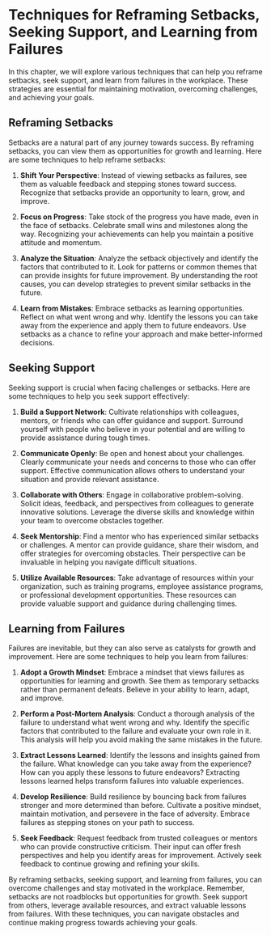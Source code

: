 # Techniques for Reframing Setbacks, Seeking Support, and Learning from Failures

In this chapter, we will explore various techniques that can help you reframe setbacks, seek support, and learn from failures in the workplace. These strategies are essential for maintaining motivation, overcoming challenges, and achieving your goals.

## Reframing Setbacks

Setbacks are a natural part of any journey towards success. By reframing setbacks, you can view them as opportunities for growth and learning. Here are some techniques to help reframe setbacks:

1. **Shift Your Perspective**: Instead of viewing setbacks as failures, see them as valuable feedback and stepping stones toward success. Recognize that setbacks provide an opportunity to learn, grow, and improve.
    
2. **Focus on Progress**: Take stock of the progress you have made, even in the face of setbacks. Celebrate small wins and milestones along the way. Recognizing your achievements can help you maintain a positive attitude and momentum.
    
3. **Analyze the Situation**: Analyze the setback objectively and identify the factors that contributed to it. Look for patterns or common themes that can provide insights for future improvement. By understanding the root causes, you can develop strategies to prevent similar setbacks in the future.
    
4. **Learn from Mistakes**: Embrace setbacks as learning opportunities. Reflect on what went wrong and why. Identify the lessons you can take away from the experience and apply them to future endeavors. Use setbacks as a chance to refine your approach and make better-informed decisions.
    

## Seeking Support

Seeking support is crucial when facing challenges or setbacks. Here are some techniques to help you seek support effectively:

1. **Build a Support Network**: Cultivate relationships with colleagues, mentors, or friends who can offer guidance and support. Surround yourself with people who believe in your potential and are willing to provide assistance during tough times.
    
2. **Communicate Openly**: Be open and honest about your challenges. Clearly communicate your needs and concerns to those who can offer support. Effective communication allows others to understand your situation and provide relevant assistance.
    
3. **Collaborate with Others**: Engage in collaborative problem-solving. Solicit ideas, feedback, and perspectives from colleagues to generate innovative solutions. Leverage the diverse skills and knowledge within your team to overcome obstacles together.
    
4. **Seek Mentorship**: Find a mentor who has experienced similar setbacks or challenges. A mentor can provide guidance, share their wisdom, and offer strategies for overcoming obstacles. Their perspective can be invaluable in helping you navigate difficult situations.
    
5. **Utilize Available Resources**: Take advantage of resources within your organization, such as training programs, employee assistance programs, or professional development opportunities. These resources can provide valuable support and guidance during challenging times.
    

## Learning from Failures

Failures are inevitable, but they can also serve as catalysts for growth and improvement. Here are some techniques to help you learn from failures:

1. **Adopt a Growth Mindset**: Embrace a mindset that views failures as opportunities for learning and growth. See them as temporary setbacks rather than permanent defeats. Believe in your ability to learn, adapt, and improve.
    
2. **Perform a Post-Mortem Analysis**: Conduct a thorough analysis of the failure to understand what went wrong and why. Identify the specific factors that contributed to the failure and evaluate your own role in it. This analysis will help you avoid making the same mistakes in the future.
    
3. **Extract Lessons Learned**: Identify the lessons and insights gained from the failure. What knowledge can you take away from the experience? How can you apply these lessons to future endeavors? Extracting lessons learned helps transform failures into valuable experiences.
    
4. **Develop Resilience**: Build resilience by bouncing back from failures stronger and more determined than before. Cultivate a positive mindset, maintain motivation, and persevere in the face of adversity. Embrace failures as stepping stones on your path to success.
    
5. **Seek Feedback**: Request feedback from trusted colleagues or mentors who can provide constructive criticism. Their input can offer fresh perspectives and help you identify areas for improvement. Actively seek feedback to continue growing and refining your skills.
    

By reframing setbacks, seeking support, and learning from failures, you can overcome challenges and stay motivated in the workplace. Remember, setbacks are not roadblocks but opportunities for growth. Seek support from others, leverage available resources, and extract valuable lessons from failures. With these techniques, you can navigate obstacles and continue making progress towards achieving your goals.
